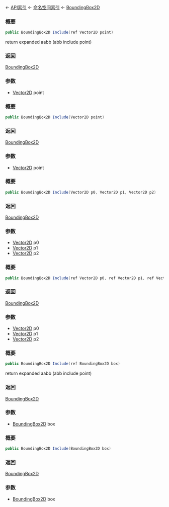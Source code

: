 ← [API索引](Api-Index) ← [命名空间索引](Namespace-Index) ← [BoundingBox2D](VRageMath.BoundingBox2D)

### 概要

```csharp
public BoundingBox2D Include(ref Vector2D point)
```

return expanded aabb (abb include point)

### 返回

[BoundingBox2D](VRageMath.BoundingBox2D)



### 参数

* [Vector2D](VRageMath.Vector2D) point
### 概要

```csharp
public BoundingBox2D Include(Vector2D point)
```

### 返回

[BoundingBox2D](VRageMath.BoundingBox2D)

### 参数

* [Vector2D](VRageMath.Vector2D) point
### 概要

```csharp
public BoundingBox2D Include(Vector2D p0, Vector2D p1, Vector2D p2)
```

### 返回

[BoundingBox2D](VRageMath.BoundingBox2D)

### 参数

* [Vector2D](VRageMath.Vector2D) p0
* [Vector2D](VRageMath.Vector2D) p1
* [Vector2D](VRageMath.Vector2D) p2
### 概要

```csharp
public BoundingBox2D Include(ref Vector2D p0, ref Vector2D p1, ref Vector2D p2)
```

### 返回

[BoundingBox2D](VRageMath.BoundingBox2D)

### 参数

* [Vector2D](VRageMath.Vector2D) p0
* [Vector2D](VRageMath.Vector2D) p1
* [Vector2D](VRageMath.Vector2D) p2
### 概要

```csharp
public BoundingBox2D Include(ref BoundingBox2D box)
```

return expanded aabb (abb include point)

### 返回

[BoundingBox2D](VRageMath.BoundingBox2D)



### 参数

* [BoundingBox2D](VRageMath.BoundingBox2D) box
### 概要

```csharp
public BoundingBox2D Include(BoundingBox2D box)
```

### 返回

[BoundingBox2D](VRageMath.BoundingBox2D)

### 参数

* [BoundingBox2D](VRageMath.BoundingBox2D) box
